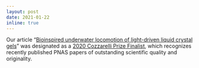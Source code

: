 ```yaml
---
layout: post
date: 2021-01-22
inline: true
---
```


Our article “[Bioinspired underwater locomotion of light-driven liquid crystal gels](https://www.pnas.org/doi/abs/10.1073/pnas.1917952117)” was designated as a [2020 Cozzarelli Prize Finalist](https://www.pnas.org/post/update/2020-cozzarelli-prize-recipient), which recognizes recently published PNAS papers of outstanding scientific quality and originality.
